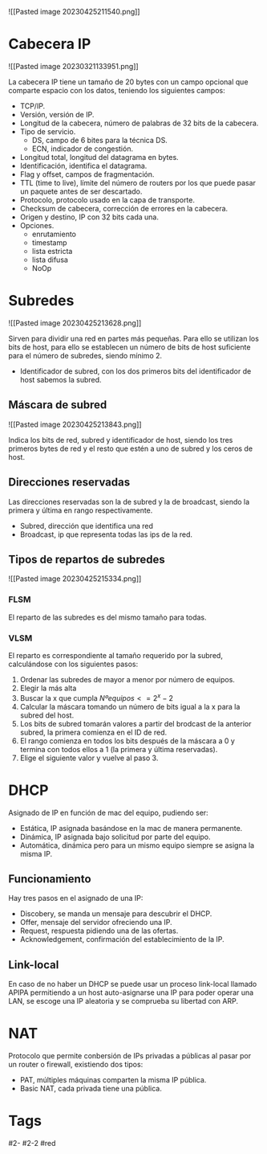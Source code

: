 
![[Pasted image 20230425211540.png]]

# Cabecera IP

![[Pasted image 20230321133951.png]]

La cabecera IP tiene un tamaño de 20 bytes con un campo opcional que comparte espacio con los datos, teniendo los siguientes campos:
- TCP/IP.
- Versión, versión de IP.
- Longitud de la cabecera, número de palabras de 32 bits de la cabecera.
- Tipo de servicio.
	- DS, campo de 6 bites para la técnica DS.
	- ECN, indicador de congestión.
- Longitud total, longitud del datagrama en bytes.
- Identificación, identifica el datagrama.
- Flag y offset, campos de fragmentación.
- TTL (time to live), límite del número de routers por los que puede pasar un paquete antes de ser descartado.
- Protocolo, protocolo usado en la capa de transporte.
- Checksum de cabecera, corrección de errores en la cabecera.
- Origen y destino, IP con 32 bits cada una.
- Opciones.
	- enrutamiento
	- timestamp
	- lista estricta
	- lista difusa
	- NoOp

# Subredes

![[Pasted image 20230425213628.png]]

Sirven para dividir una red en partes más pequeñas. Para ello se utilizan los bits de host, para ello se establecen un número de bits de host suficiente para el número de subredes, siendo mínimo 2.
- Identificador de subred, con los dos primeros bits del identificador de host sabemos la subred.

## Máscara de subred

![[Pasted image 20230425213843.png]]

Indica los bits de red, subred y identificador de host, siendo los tres primeros bytes de red y el resto que estén a uno de subred y los ceros de host.
## Direcciones reservadas
Las direcciones reservadas son la de subred y la de broadcast, siendo la primera y última en rango respectivamente.
- Subred, dirección que identifica una red
- Broadcast, ip que representa todas las ips de la red.

## Tipos de repartos de subredes

![[Pasted image 20230425215334.png]]

### FLSM
El reparto de las subredes es del mismo tamaño para todas.
### VLSM
El reparto es correspondiente al tamaño requerido por la subred, calculándose con los siguientes pasos:
1. Ordenar las subredes de mayor a menor por número de equipos.
2. Elegir la más alta
3. Buscar la x que cumpla $Nºequipos <=2^{x}-2$
4. Calcular la máscara tomando un número de bits igual a la x para la subred del host.
5. Los bits de subred tomarán valores a partir del brodcast de la anterior subred, la primera comienza en el ID de red.
6. El rango comienza en todos los bits después de la máscara a 0 y termina con todos ellos a 1 (la primera y última reservadas).
7. Elige el siguiente valor y vuelve al paso 3.

# DHCP
Asignado de IP en función de mac del equipo, pudiendo ser:
- Estática, IP asignada basándose en la mac de manera permanente.
- Dinámica, IP asignada bajo solicitud por parte del equipo.
- Automática, dinámica pero para un mismo equipo siempre se asigna la misma IP.

## Funcionamiento
Hay tres pasos en el asignado de una IP:
- Discobery, se manda un mensaje para descubrir el DHCP.
- Offer, mensaje del servidor ofreciendo una IP.
- Request, respuesta pidiendo una de las ofertas.
- Acknowledgement, confirmación del establecimiento de la IP.

## Link-local
En caso de no haber un DHCP se puede usar un proceso link-local llamado APIPA permitiendo a un host auto-asignarse una IP para poder operar una LAN, se escoge una IP aleatoria y se comprueba su libertad con ARP.
# NAT
Protocolo que permite conbersión de IPs privadas a públicas al pasar por un router o firewall, existiendo dos tipos:
- PAT, múltiples máquinas comparten la misma IP pública.
- Basic NAT, cada privada tiene una pública.

# Tags
#2- 
#2-2 
#red
